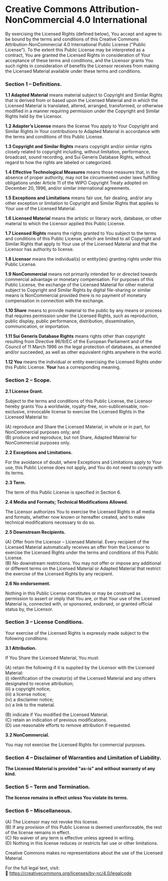 Creative Commons Attribution-NonCommercial 4.0 International  
============================================================  

By exercising the Licensed Rights (defined below), You accept and agree to be bound by the terms and conditions of this Creative Commons Attribution-NonCommercial 4.0 International Public License ("Public License"). To the extent this Public License may be interpreted as a contract, You are granted the Licensed Rights in consideration of Your acceptance of these terms and conditions, and the Licensor grants You such rights in consideration of benefits the Licensor receives from making the Licensed Material available under these terms and conditions.  

### Section 1 – Definitions.  

**1.1 Adapted Material** means material subject to Copyright and Similar Rights that is derived from or based upon the Licensed Material and in which the Licensed Material is translated, altered, arranged, transformed, or otherwise modified in a manner requiring permission under the Copyright and Similar Rights held by the Licensor.  

**1.2 Adapter’s License** means the license You apply to Your Copyright and Similar Rights in Your contributions to Adapted Material in accordance with the terms and conditions of this Public License.  

**1.3 Copyright and Similar Rights** means copyright and/or similar rights closely related to copyright including, without limitation, performance, broadcast, sound recording, and Sui Generis Database Rights, without regard to how the rights are labeled or categorized.  

**1.4 Effective Technological Measures** means those measures that, in the absence of proper authority, may not be circumvented under laws fulfilling obligations under Article 11 of the WIPO Copyright Treaty adopted on December 20, 1996, and/or similar international agreements.  

**1.5 Exceptions and Limitations** means fair use, fair dealing, and/or any other exception or limitation to Copyright and Similar Rights that applies to Your use of the Licensed Material.  

**1.6 Licensed Material** means the artistic or literary work, database, or other material to which the Licensor applied this Public License.  

**1.7 Licensed Rights** means the rights granted to You subject to the terms and conditions of this Public License, which are limited to all Copyright and Similar Rights that apply to Your use of the Licensed Material and that the Licensor has authority to license.  

**1.8 Licensor** means the individual(s) or entity(ies) granting rights under this Public License.  

**1.9 NonCommercial** means not primarily intended for or directed towards commercial advantage or monetary compensation. For purposes of this Public License, the exchange of the Licensed Material for other material subject to Copyright and Similar Rights by digital file-sharing or similar means is NonCommercial provided there is no payment of monetary compensation in connection with the exchange.  

**1.10 Share** means to provide material to the public by any means or process that requires permission under the Licensed Rights, such as reproduction, public display, public performance, distribution, dissemination, communication, or importation.  

**1.11 Sui Generis Database Rights** means rights other than copyright resulting from Directive 96/9/EC of the European Parliament and of the Council of 11 March 1996 on the legal protection of databases, as amended and/or succeeded, as well as other equivalent rights anywhere in the world.  

**1.12 You** means the individual or entity exercising the Licensed Rights under this Public License. **Your** has a corresponding meaning.  

### Section 2 – Scope.  

**2.1 License Grant.**  

Subject to the terms and conditions of this Public License, the Licensor hereby grants You a worldwide, royalty-free, non-sublicensable, non-exclusive, irrevocable license to exercise the Licensed Rights in the Licensed Material to:  

(A) reproduce and Share the Licensed Material, in whole or in part, for NonCommercial purposes only; and  
(B) produce and reproduce, but not Share, Adapted Material for NonCommercial purposes only.  

**2.2 Exceptions and Limitations.**  

For the avoidance of doubt, where Exceptions and Limitations apply to Your use, this Public License does not apply, and You do not need to comply with its terms.  

**2.3 Term.**  

The term of this Public License is specified in Section 6.  

**2.4 Media and Formats; Technical Modifications Allowed.**  

The Licensor authorizes You to exercise the Licensed Rights in all media and formats, whether now known or hereafter created, and to make technical modifications necessary to do so.  

**2.5 Downstream Recipients.**  

(A) Offer from the Licensor – Licensed Material. Every recipient of the Licensed Material automatically receives an offer from the Licensor to exercise the Licensed Rights under the terms and conditions of this Public License.  
(B) No downstream restrictions. You may not offer or impose any additional or different terms on the Licensed Material or Adapted Material that restrict the exercise of the Licensed Rights by any recipient.  

**2.6 No endorsement.**  

Nothing in this Public License constitutes or may be construed as permission to assert or imply that You are, or that Your use of the Licensed Material is, connected with, or sponsored, endorsed, or granted official status by, the Licensor.  

### Section 3 – License Conditions.  

Your exercise of the Licensed Rights is expressly made subject to the following conditions:  

**3.1 Attribution.**  

If You Share the Licensed Material, You must:  

(A) retain the following if it is supplied by the Licensor with the Licensed Material:  
   (i) identification of the creator(s) of the Licensed Material and any others designated to receive attribution;  
   (ii) a copyright notice;  
   (iii) a license notice;  
   (iv) a disclaimer notice;  
   (v) a link to the material.  

(B) indicate if You modified the Licensed Material.  
(C) retain an indication of previous modifications.  
(D) use reasonable efforts to remove attribution if requested.  

**3.2 NonCommercial.**  

You may not exercise the Licensed Rights for commercial purposes.  

### Section 4 – Disclaimer of Warranties and Limitation of Liability.  

**The Licensed Material is provided "as-is" and without warranty of any kind.**  

### Section 5 – Term and Termination.  

**The license remains in effect unless You violate its terms.**  

### Section 6 – Miscellaneous.  

(A) The Licensor may not revoke this license.  
(B) If any provision of this Public License is deemed unenforceable, the rest of the license remains in effect.  
(C) No waiver of any term is effective unless agreed in writing.  
(D) Nothing in this license reduces or restricts fair use or other limitations.  

Creative Commons makes no representations about the use of the Licensed Material.  

For the full legal text, visit:  
🔗 https://creativecommons.org/licenses/by-nc/4.0/legalcode
